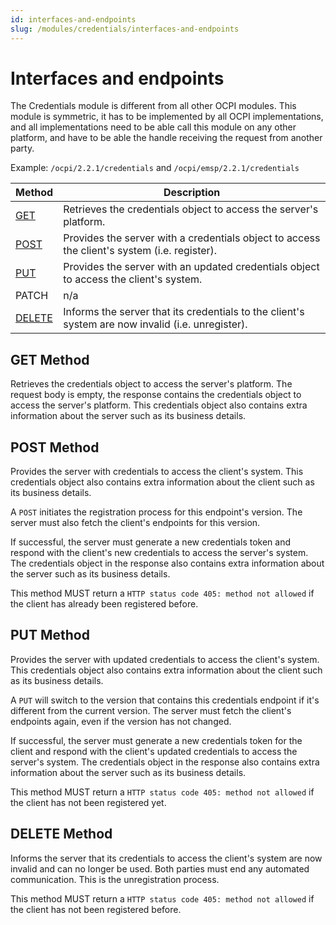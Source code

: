```yaml
---
id: interfaces-and-endpoints
slug: /modules/credentials/interfaces-and-endpoints
---
```

# Interfaces and endpoints

The Credentials module is different from all other OCPI modules. This module is symmetric, it has to be implemented by
all OCPI implementations, and all implementations need to be able call this module on any other platform, and have to be
able the handle receiving the request from another party.

Example: `/ocpi/2.2.1/credentials` and `/ocpi/emsp/2.2.1/credentials`

| Method                                                                            | Description                                                                                       |
|-----------------------------------------------------------------------------------|---------------------------------------------------------------------------------------------------|
| [GET](/06-modules/02-credentials/05-interfaces-and-endpoints.md#get-method)       | Retrieves the credentials object to access the server's platform.                                 |
| [POST](/06-modules/02-credentials/05-interfaces-and-endpoints.md#post-method)     | Provides the server with a credentials object to access the client's system (i.e. register).      |
| [PUT](/06-modules/02-credentials/05-interfaces-and-endpoints.md#put-method)       | Provides the server with an updated credentials object to access the client's system.             |
| PATCH                                                                             | n/a                                                                                               |
| [DELETE](/06-modules/02-credentials/05-interfaces-and-endpoints.md#delete-method) | Informs the server that its credentials to the client's system are now invalid (i.e. unregister). |

## **GET** Method

Retrieves the credentials object to access the server's platform. The request body is empty, the response contains the
credentials object to access the server's platform. This credentials object also contains extra information about the
server such as its business details.

## **POST** Method

Provides the server with credentials to access the client's system. This credentials object also contains extra
information about the client such as its business details.

A `POST` initiates the registration process for this endpoint's version. The server must also fetch the client's
endpoints for this version.

If successful, the server must generate a new credentials token and respond with the client's new credentials to access
the server's system. The credentials object in the response also contains extra information about the server such as its
business details.

This method MUST return a `HTTP status code 405: method not allowed` if the client has already been registered before.

## **PUT** Method

Provides the server with updated credentials to access the client's system. This credentials object also contains extra
information about the client such as its business details.

A `PUT` will switch to the version that contains this credentials endpoint if it's different from the current version.
The server must fetch the client's endpoints again, even if the version has not changed.

If successful, the server must generate a new credentials token for the client and respond with the client's updated
credentials to access the server's system. The credentials object in the response also contains extra information about
the server such as its business details.

This method MUST return a `HTTP status code 405: method not allowed` if the client has not been registered yet.

## **DELETE** Method

Informs the server that its credentials to access the client's system are now invalid and can no longer be used. Both
parties must end any automated communication. This is the unregistration process.

This method MUST return a `HTTP status code 405: method not allowed` if the client has not been registered before.
